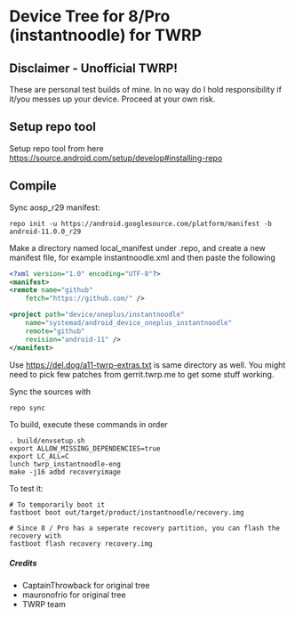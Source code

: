 # Device Tree for 8/Pro (instantnoodle) for TWRP
## Disclaimer - Unofficial TWRP!
These are personal test builds of mine. In no way do I hold responsibility if it/you messes up your device.
Proceed at your own risk.

## Setup repo tool
Setup repo tool from here https://source.android.com/setup/develop#installing-repo

## Compile

Sync aosp_r29 manifest:

```
repo init -u https://android.googlesource.com/platform/manifest -b android-11.0.0_r29
```

Make a directory named local_manifest under .repo, and create a new manifest file, for example instantnoodle.xml
and then paste the following

```xml
<?xml version="1.0" encoding="UTF-8"?>
<manifest>
<remote name="github"
	fetch="https://github.com/" />

<project path="device/oneplus/instantnoodle"
	name="systemad/android_device_oneplus_instantnoodle"
	remote="github"
	revision="android-11" />
</manifest>
```
Use https://del.dog/a11-twrp-extras.txt is same directory as well. You might need to pick few patches from gerrit.twrp.me to get some stuff working.

Sync the sources with

```
repo sync
```

To build, execute these commands in order

```
. build/envsetup.sh
export ALLOW_MISSING_DEPENDENCIES=true
export LC_ALL=C
lunch twrp_instantnoodle-eng
make -j16 adbd recoveryimage
```

To test it:

```
# To temporarily boot it
fastboot boot out/target/product/instantnoodle/recovery.img 

# Since 8 / Pro has a seperate recovery partition, you can flash the recovery with
fastboot flash recovery recovery.img
```

##### Credits
- CaptainThrowback for original tree
- mauronofrio for original tree
- TWRP team
